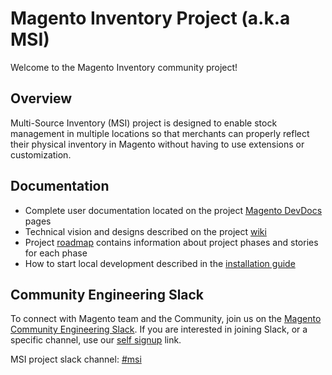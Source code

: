 # Magento Inventory Project (a.k.a MSI)

Welcome to the Magento Inventory community project!

## Overview

Multi-Source Inventory (MSI) project is designed to enable stock management in multiple locations so that merchants can properly reflect their physical inventory in Magento without having to use extensions or customization.

## Documentation

- Complete user documentation located on the project [Magento DevDocs](https://devdocs.magento.com/guides/v2.4/inventory/) pages
- Technical vision and designs described on the project [wiki](https://github.com/magento/inventory/wiki)
- Project [roadmap](https://github.com/magento/inventory/wiki/MSI-Roadmap) contains information about project phases and stories for each phase
- How to start local development described in the [installation guide](https://github.com/magento/inventory/wiki/Metapackage-Installation-Guide)

## Community Engineering Slack

To connect with Magento team and the Community, join us on the [Magento Community Engineering Slack](https://magentocommeng.slack.com).
If you are interested in joining Slack, or a specific channel, use our [self signup](https://opensource.magento.com/slack) link.

MSI project slack channel: [#msi](https://magentocommeng.slack.com/archives/C5FU5E2HY)
